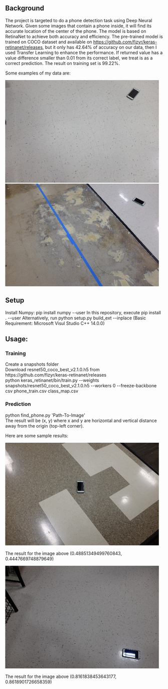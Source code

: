 <h2> Background </h2>

The project is targeted to do a phone detection task using Deep Neural Network. Given some images that contain a phone inside,
it will find its accurate location of the center of the phone. The model is based on RetinaNet to achieve both accuracy and efficiency.
The pre-trained model is trained on COCO dataset and available on https://github.com/fizyr/keras-retinanet/releases, but it only has 42.64% of accuracy on our data, then I used Transfer Learning to enhance the performance. If returned value has a value difference smaller than 0.01 from its correct label, we treat is as a correct prediction. The result on training set is 99.22%.

Some examples of my data are:

![demo-image1](/data/0.jpg) ![demo-image2](/data/1.jpg)
<h2> Setup </h2>
Install Numpy: pip install numpy --user
In this repository, execute pip install . --user
Alternatively, run python setup.py build_ext --inplace (Basic Requirement: Microsoft Visul Studio C++ 14.0.0)

<h2> Usage: </h2>
<h3> Training </h3>
Create a snapshots folder </br>
Download resnet50_coco_best_v2.1.0.h5 from https://github.com/fizyr/keras-retinanet/releases </br>
python keras_retinanet/bin/train.py --weights snapshots/resnet50_coco_best_v2.1.0.h5 --workers 0 --freeze-backbone csv phone_train.csv class_map.csv
<h3> Prediction </h3>
python find_phone.py 'Path-To-Image' </br>
The result will be (x, y) where x and y are horizontal and vertical distance away from the origin (top-left corner). </br>

Here are some sample results: </br>

![test-image1](/data/10.jpg)

The result for the image above (0.48851349499760843, 0.4447669748879649)

![test-image2](/data/100.jpg)

The result for the image above (0.8161838453643177, 0.8618901726658359)
